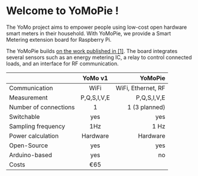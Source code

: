 # Welcome to YoMoPie !

The YoMo project aims to empower people using low-cost open hardware smart meters in their household.
With YoMoPie, we provide a Smart Metering extension board for Raspberry Pi.

The YoMoPie builds [on the work published in [1]](https://link.springer.com/article/10.1007%2Fs00450-014-0290-8#/page-1). The board integrates several sensors such as an energy metering IC, a relay to control connected loads, and an interface for RF communication.


|         | YoMo v1           | YoMoPie  |
| ------------- |:-------------:| -----:|
|Communication| WiFi | WiFi, Ethernet, RF |
|Measurement| P,Q,S,I,V,E | P,Q,S,I,V,E |
|Number of connections| 1 | 1 (3 planned) |
|Switchable| yes | yes |
|Sampling frequency| 1Hz | 1 Hz |
|Power calculation| Hardware | Hardware |
|Open-Source| yes | yes |
|Arduino-based| yes   | no  |
|Costs|€65|  |
